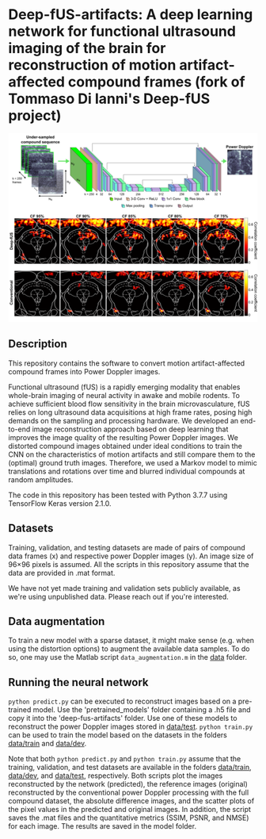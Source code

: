 # Deep-fUS-artifacts: A deep learning network for functional ultrasound imaging of the brain for reconstruction of motion artifact-affected compound frames (fork of Tommaso Di Ianni's Deep-fUS project)

<img src="graphical_abstract.png" width="1000">

## Description

This repository contains the software to convert motion artifact-affected compound frames into Power Doppler images. 

Functional ultrasound (fUS) is a rapidly emerging modality that enables whole-brain imaging of neural activity in awake and mobile rodents. To achieve sufficient blood flow sensitivity in the brain microvasculature, fUS relies on long ultrasound data acquisitions at high frame rates, posing high demands on the sampling and processing hardware. We developed an end-to-end image reconstruction approach based on deep learning that improves the image quality of the resulting Power Doppler images. We distorted compound images obtained under ideal conditions to train the CNN on the characteristics of motion artifacts and still compare them to the (optimal) ground truth images. Therefore, we used a Markov model to mimic translations and rotations over time and blurred individual compounds at random amplitudes.

The code in this repository has been tested with Python 3.7.7 using TensorFlow Keras version 2.1.0.

## Datasets
Training, validation, and testing datasets are made of pairs of compound data frames (x) and respective power Doppler images (y). An image size of 96×96 pixels is assumed. All the scripts in this repository assume that the data are provided in .mat format.

We have not yet made training and validation sets publicly available, as we're using unpublished data. Please reach out if you're interested.

## Data augmentation
To train a new model with a sparse dataset, it might make sense (e.g. when using the distortion options) to augment the available data samples. To do so, one may use the Matlab script `data_augmentation.m` in the [data](data) folder.

## Running the neural network
`python predict.py` can be executed to reconstruct images based on a pre-trained model. Use the 'pretrained_models' folder containing a .h5 file and copy it into the 'deep-fus-artifacts' folder. Use one of these models to reconstruct the power Doppler images stored in [data/test](data/test). `python train.py` can be used to train the model based on the datasets in the folders [data/train](data/train) and [data/dev](data/dev).

Note that both `python predict.py` and `python train.py` assume that the training, validation, and test datasets are available in the folders [data/train](data/train), [data/dev](data/dev), and [data/test](data/test), respectively. Both scripts plot the images reconstructed by the network (predicted), the reference images (original) reconstructed by the conventional power Doppler processing with the full compound dataset, the absolute difference images, and the scatter plots of the pixel values in the predicted and original images. In addition, the script saves the .mat files and the quantitative metrics (SSIM, PSNR, and NMSE) for each image. The results are saved in the model folder.

